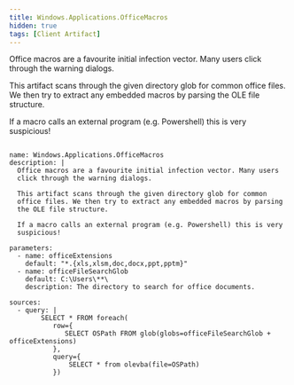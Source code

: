 ```yaml
---
title: Windows.Applications.OfficeMacros
hidden: true
tags: [Client Artifact]
---
```


Office macros are a favourite initial infection vector. Many users
click through the warning dialogs.

This artifact scans through the given directory glob for common
office files. We then try to extract any embedded macros by parsing
the OLE file structure.

If a macro calls an external program (e.g. Powershell) this is very
suspicious!


<pre><code class="language-yaml">
name: Windows.Applications.OfficeMacros
description: |
  Office macros are a favourite initial infection vector. Many users
  click through the warning dialogs.

  This artifact scans through the given directory glob for common
  office files. We then try to extract any embedded macros by parsing
  the OLE file structure.

  If a macro calls an external program (e.g. Powershell) this is very
  suspicious!

parameters:
  - name: officeExtensions
    default: &quot;*.{xls,xlsm,doc,docx,ppt,pptm}&quot;
  - name: officeFileSearchGlob
    default: C:\Users\**\
    description: The directory to search for office documents.

sources:
  - query: |
        SELECT * FROM foreach(
           row={
              SELECT OSPath FROM glob(globs=officeFileSearchGlob + officeExtensions)
           },
           query={
               SELECT * from olevba(file=OSPath)
           })

</code></pre>

